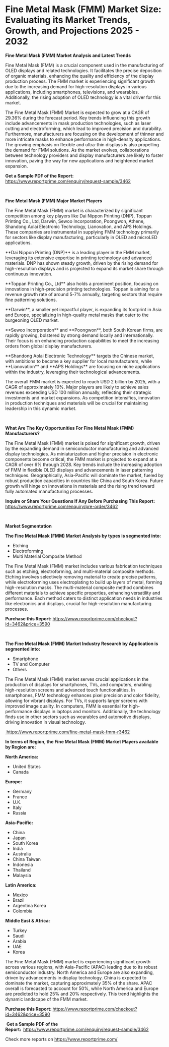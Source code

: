 <p><h1>Fine Metal Mask (FMM) Market Size: Evaluating its Market Trends, Growth, and Projections 2025 - 2032</h1></p><p><strong>Fine Metal Mask (FMM) Market Analysis and Latest Trends</strong></p>
<p><p>Fine Metal Mask (FMM) is a crucial component used in the manufacturing of OLED displays and related technologies. It facilitates the precise deposition of organic materials, enhancing the quality and efficiency of the display production process. The FMM market is experiencing significant growth due to the increasing demand for high-resolution displays in various applications, including smartphones, televisions, and wearables. Additionally, the rising adoption of OLED technology is a vital driver for this market.</p><p>The Fine Metal Mask (FMM) Market is expected to grow at a CAGR of 29.36% during the forecast period. Key trends influencing this growth include advancements in mask production technologies, such as laser cutting and electroforming, which lead to improved precision and durability. Furthermore, manufacturers are focusing on the development of thinner and more intricate masks to enhance performance in high-density applications. The growing emphasis on flexible and ultra-thin displays is also propelling the demand for FMM solutions. As the market evolves, collaborations between technology providers and display manufacturers are likely to foster innovation, paving the way for new applications and heightened market expansion.</p></p>
<p><strong>Get a Sample PDF of the Report:&nbsp;</strong> <a href="https://www.reportprime.com/enquiry/request-sample/3462?utm_campaign=3171&utm_medium=2&utm_source=Github&utm_content=ia&utm_term=18032025&utm_id=fine-metal-mask-fmm">https://www.reportprime.com/enquiry/request-sample/3462</a></p>
<p>&nbsp;</p>
<p><strong>Fine Metal Mask (FMM) Major Market Players</strong></p>
<p><p>The Fine Metal Mask (FMM) market is characterized by significant competition among key players like Dai Nippon Printing (DNP), Toppan Printing Co., Ltd, Darwin, Sewoo Incorporation, Poongwon, Athene, Shandong Aolai Electronic Technology, Lianovation, and APS Holdings. These companies are instrumental in supplying FMM technology primarily for sectors like display manufacturing, particularly in OLED and microLED applications.</p><p>**Dai Nippon Printing (DNP)** is a leading player in the FMM market, leveraging its extensive expertise in printing technology and advanced materials. DNP has shown steady growth, driven by the rising demand for high-resolution displays and is projected to expand its market share through continuous innovation.</p><p>**Toppan Printing Co., Ltd** also holds a prominent position, focusing on innovations in high-precision printing technologies. Toppan is aiming for a revenue growth rate of around 5-7% annually, targeting sectors that require fine patterning solutions. </p><p>**Darwin**, a smaller yet impactful player, is expanding its footprint in Asia and Europe, specializing in high-quality metal masks that cater to the burgeoning OLED market. </p><p>**Sewoo Incorporation** and **Poongwon**, both South Korean firms, are rapidly growing, bolstered by strong demand locally and internationally. Their focus is on enhancing production capabilities to meet the increasing orders from global display manufacturers.</p><p>**Shandong Aolai Electronic Technology** targets the Chinese market, with ambitions to become a key supplier for local manufacturers, while **Lianovation** and **APS Holdings** are focusing on niche applications within the industry, leveraging their technological advancements.</p><p>The overall FMM market is expected to reach USD 2 billion by 2025, with a CAGR of approximately 10%. Major players are likely to achieve sales revenues exceeding USD 100 million annually, reflecting their strategic investments and market expansions. As competition intensifies, innovation in production techniques and materials will be crucial for maintaining leadership in this dynamic market.</p></p>
<p>&nbsp;</p>
<p><strong>What Are The Key Opportunities For Fine Metal Mask (FMM) Manufacturers?</strong></p>
<p><p>The Fine Metal Mask (FMM) market is poised for significant growth, driven by the expanding demand in semiconductor manufacturing and advanced display technologies. As miniaturization and higher precision in electronic components become critical, the FMM market is projected to expand at a CAGR of over 6% through 2028. Key trends include the increasing adoption of FMM in flexible OLED displays and advancements in laser patterning techniques. Geographically, Asia-Pacific will dominate the market, fueled by robust production capacities in countries like China and South Korea. Future growth will hinge on innovations in materials and the rising trend toward fully automated manufacturing processes.</p></p>
<p><strong>Inquire or Share Your Questions If Any Before Purchasing This Report:</strong> <a href="https://www.reportprime.com/enquiry/pre-order/3462?utm_campaign=3171&utm_medium=2&utm_source=Github&utm_content=ia&utm_term=18032025&utm_id=fine-metal-mask-fmm">https://www.reportprime.com/enquiry/pre-order/3462</a></p>
<p>&nbsp;</p>
<p><strong>Market Segmentation</strong></p>
<p><strong>The Fine Metal Mask (FMM) Market Analysis by types is segmented into:</strong></p>
<p><ul><li>Etching</li><li>Electroforming</li><li>Multi Material Composite Method</li></ul></p>
<p><p>The Fine Metal Mask (FMM) market includes various fabrication techniques such as etching, electroforming, and multi-material composite methods. Etching involves selectively removing material to create precise patterns, while electroforming uses electroplating to build up layers of metal, forming high-resolution masks. The multi-material composite method combines different materials to achieve specific properties, enhancing versatility and performance. Each method caters to distinct application needs in industries like electronics and displays, crucial for high-resolution manufacturing processes.</p></p>
<p><strong>Purchase this Report:&nbsp;</strong><a href="https://www.reportprime.com/checkout?id=3462&price=3590&utm_campaign=3171&utm_medium=2&utm_source=Github&utm_content=ia&utm_term=18032025&utm_id=fine-metal-mask-fmm">https://www.reportprime.com/checkout?id=3462&price=3590</a></p>
<p>&nbsp;</p>
<p><strong>The Fine Metal Mask (FMM) Market Industry Research by Application is segmented into:</strong></p>
<p><ul><li>Smartphone</li><li>TV and Computer</li><li>Others</li></ul></p>
<p><p>The Fine Metal Mask (FMM) market serves crucial applications in the production of displays for smartphones, TVs, and computers, enabling high-resolution screens and advanced touch functionalities. In smartphones, FMM technology enhances pixel precision and color fidelity, allowing for vibrant displays. For TVs, it supports larger screens with improved image quality. In computers, FMM is essential for high-performance displays in laptops and monitors. Additionally, the technology finds use in other sectors such as wearables and automotive displays, driving innovation in visual technology.</p></p>
<p><a href="https://www.reportprime.com/fine-metal-mask-fmm-r3462?utm_campaign=3171&utm_medium=2&utm_source=Github&utm_content=ia&utm_term=18032025&utm_id=fine-metal-mask-fmm">&nbsp;https://www.reportprime.com/fine-metal-mask-fmm-r3462</a></p>
<p><strong>In terms of Region, the Fine Metal Mask (FMM) Market Players available by Region are:</strong></p>
<p>
    <p> <strong> North America: </strong>
        <ul>
            <li>United States</li>
            <li>Canada</li>
        </ul>
        </p> 
    <p> <strong> Europe: </strong>
        <ul>
            <li>Germany</li>
            <li>France</li>
            <li>U.K.</li>
            <li>Italy</li>
            <li>Russia</li>
        </ul>
        </p> 
    <p> <strong> Asia-Pacific: </strong>
        <ul>
            <li>China</li>
            <li>Japan</li>
            <li>South Korea</li>
            <li>India</li>
            <li>Australia</li>
            <li>China Taiwan</li>
            <li>Indonesia</li>
            <li>Thailand</li>
            <li>Malaysia</li>
        </ul>
        </p> 
    <p> <strong> Latin America: </strong>
        <ul>
            <li>Mexico</li>
            <li>Brazil</li>
            <li>Argentina Korea</li>
            <li>Colombia</li>
        </ul>
        </p> 
    <p> <strong> Middle East & Africa: </strong>
        <ul>
            <li>Turkey</li>
            <li>Saudi</li>
            <li>Arabia</li>
            <li>UAE</li>
            <li>Korea</li>
        </ul>
    </p>
    </p>
<p><p>The Fine Metal Mask (FMM) market is experiencing significant growth across various regions, with Asia-Pacific (APAC) leading due to its robust semiconductor industry. North America and Europe are also expanding, driven by advancements in display technology. China is expected to dominate the market, capturing approximately 35% of the share. APAC overall is forecasted to account for 50%, while North America and Europe are predicted to hold 25% and 20% respectively. This trend highlights the dynamic landscape of the FMM market.</p></p>
<p><strong>Purchase this Report: </strong><a href="https://www.reportprime.com/checkout?id=3462&price=3590&utm_campaign=3171&utm_medium=2&utm_source=Github&utm_content=ia&utm_term=18032025&utm_id=fine-metal-mask-fmm">https://www.reportprime.com/checkout?id=3462&price=3590</a></p>
<p>&nbsp;<strong>Get a Sample PDF of the Report:&nbsp;&nbsp;</strong><a href="https://www.reportprime.com/enquiry/request-sample/3462?utm_campaign=3171&utm_medium=2&utm_source=Github&utm_content=ia&utm_term=18032025&utm_id=fine-metal-mask-fmm">https://www.reportprime.com/enquiry/request-sample/3462</a></p>
<p><strong></strong></p>
<p>Check more reports on <a href="https://www.reportprime.com/?utm_campaign=3171&utm_medium=2&utm_source=Github&utm_content=ia&utm_term=18032025&utm_id=fine-metal-mask-fmm">https://www.reportprime.com/</a></p>